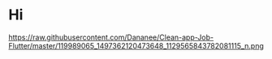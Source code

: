 # Hi
https://raw.githubusercontent.com/Dananee/Clean-app-Job-Flutter/master/119989065_1497362120473648_1129565843782081115_n.png
